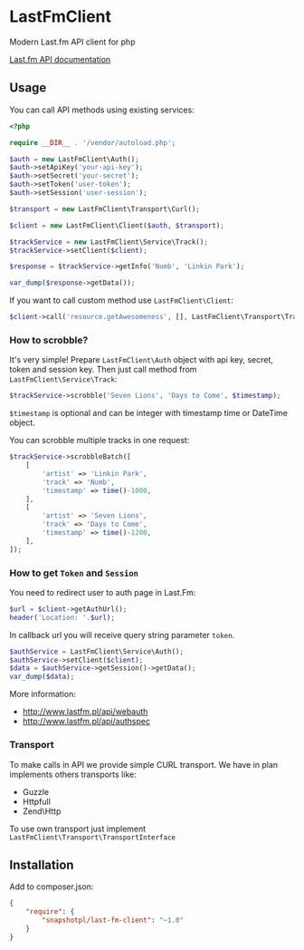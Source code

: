 LastFmClient
============

Modern Last.fm API client for php

[Last.fm API documentation](http://www.last.fm/api)

## Usage

You can call API methods using existing services:

```php
<?php

require __DIR__ . '/vendor/autoload.php';

$auth = new LastFmClient\Auth();
$auth->setApiKey('your-api-key');
$auth->setSecret('your-secret');
$auth->setToken('user-token');
$auth->setSession('user-session');

$transport = new LastFmClient\Transport\Curl();

$client = new LastFmClient\Client($auth, $transport);

$trackService = new LastFmClient\Service\Track();
$trackService->setClient($client);

$response = $trackService->getInfo('Numb', 'Linkin Park');

var_dump($response->getData());
```

If you want to call custom method use `LastFmClient\Client`:

```php
$client->call('resource.getAwesomeness', [], LastFmClient\Transport\TransportInterface::METHOD_GET);
```

### How to scrobble?

It's very simple! Prepare `LastFmClient\Auth` object with api key, secret, token and session key. Then just call method from `LastFmClient\Service\Track`:

```php
$trackService->scrobble('Seven Lions', 'Days to Come', $timestamp);
```

`$timestamp` is optional and can be integer with timestamp time or DateTime object.

You can scrobble multiple tracks in one request:

```php
$trackService->scrobbleBatch([
    [
        'artist' => 'Linkin Park',
        'track' => 'Numb',
        'timestamp' => time()-1000,
    ],
    [
        'artist' => 'Seven Lions',
        'track' => 'Days to Come',
        'timestamp' => time()-1200,
    ],
]);
```

### How to get `Token` and `Session`

You need to redirect user to auth page in Last.Fm:

```php
$url = $client->getAuthUrl();
header('Location: '.$url);
```

In callback url you will receive query string parameter `token`.

```php
$authService = LastFmClient\Service\Auth();
$authService->setClient($client);
$data = $authService->getSession()->getData();
var_dump($data);
```

More information:
* http://www.lastfm.pl/api/webauth
* http://www.lastfm.pl/api/authspec

### Transport

To make calls in API we provide simple CURL transport. We have in plan implements others transports like:
* Guzzle
* Httpfull
* Zend\Http

To use own transport just implement `LastFmClient\Transport\TransportInterface`

## Installation

Add to composer.json:
```json
{
    "require": {
        "snapshotpl/last-fm-client": "~1.0"
    }
}
```
